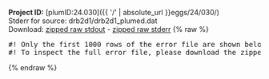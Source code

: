 **Project ID:** [plumID:24.030]({{ '/' | absolute_url }}eggs/24/030/)  
Stderr for source:  drb2d1/drb2d1_plumed.dat   
Download: [zipped raw stdout](drb2d1_plumed.dat.plumed.stdout.txt.zip) - [zipped raw stderr](drb2d1_plumed.dat.plumed.stderr.txt.zip) 
{% raw %}
<pre>
#! Only the first 1000 rows of the error file are shown below
#! To inspect the full error file, please download the zipped raw stderr file above
</pre>
{% endraw %}
